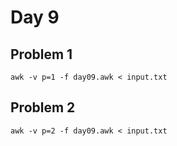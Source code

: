 # Day 9

## Problem 1

    awk -v p=1 -f day09.awk < input.txt

## Problem 2

    awk -v p=2 -f day09.awk < input.txt
